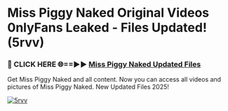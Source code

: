 # Miss Piggy Naked Original Videos 0nlyFans Leaked - Files Updated! (5rvv)

<h3>🔴 CLICK HERE 🌐==►► <a href="https://tinyurl.com/yckcrads" rel="nofollow">Miss Piggy Naked Updated Files</a></h3>

Get Miss Piggy Naked and all content. Now you can access all videos and pictures of Miss Piggy Naked. New Updated Files 2025!

[![5rvv](https://i.imgur.com/hpKpOFt.gif)](https://tinyurl.com/yckcrads)
